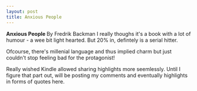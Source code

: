 ```yaml
---
layout: post
title: Anxious People 
---
```



<strong> Anxious People </strong>
By Fredrik Backman
I really thoughs it's a book with a lot of humour - a wee bit light hearted. But 20% in, defintely is a serial hitter.

Ofcourse, there's  millenial language and thus implied charm but just couldn't stop feeling bad for the protagonist!

Really wished Kindle allowed sharing highlights more seemlessly. Until I figure that part out, will be posting my comments and eventually highlights in forms of quotes here.
